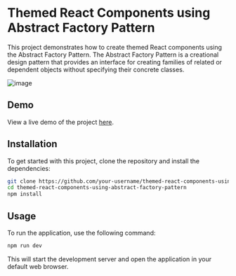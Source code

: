 # Themed React Components using Abstract Factory Pattern

This project demonstrates how to create themed React components using the Abstract Factory Pattern. The Abstract Factory Pattern is a creational design pattern that provides an interface for creating families of related or dependent objects without specifying their concrete classes.

![image](https://github.com/user-attachments/assets/ce0648bc-b329-42da-82be-1a35e2914b6c)

## Demo

View a live demo of the project [here](https://m-housni.github.io/themed-react-components-using-abstract-factory-pattern/).


## Installation

To get started with this project, clone the repository and install the dependencies:

```bash
git clone https://github.com/your-username/themed-react-components-using-abstract-factory-pattern.git
cd themed-react-components-using-abstract-factory-pattern
npm install
```

## Usage

To run the application, use the following command:

```bash
npm run dev
```

This will start the development server and open the application in your default web browser.

